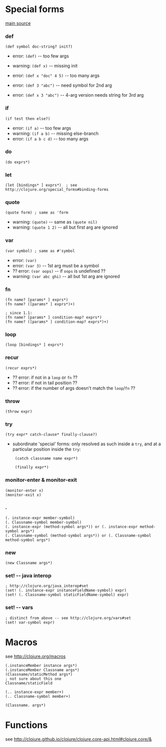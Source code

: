 # Special forms #

[main source](http://clojure.org/special_forms)

### def ###

    (def symbol doc-string? init?)

 - error: `(def)` -- too few args
 - warning: `(def x)` -- missing init
 - error: `(def x "doc" 4 5)` -- too many args
 
 - error: `(def 3 "abc")` -- need symbol for 2nd arg
 
 - error: `(def x 3 "abc")` -- 4-arg version needs string for 3rd arg

### if ###

    (if test then else?)

 - error: `(if a)` -- too few args
 - warning: `(if a b)` -- missing else-branch
 - error: `(if a b c d)` -- too many args

### do ###

    (do exprs*)

### let ###

    (let [bindings* ] exprs*)  ; see http://clojure.org/special_forms#binding-forms

### quote ###

    (quote form) ; same as 'form

 - warning: `(quote)` -- same as `(quote nil)`
 - warning: `(quote 1 2)` -- all but first arg are ignored

### var ###

    (var symbol) ; same as #'symbol

 - error: `(var)`
 - error: `(var 3)` -- 1st arg must be a symbol
 - ?? error: `(var oops)` -- if `oops` is undefined ??
 - warning: `(var abc ghi)` -- all but 1st arg are ignored
 
### fn ###

    (fn name? [params* ] exprs*)
    (fn name? ([params* ] exprs*)+)

    ; since 1.1:
    (fn name? [params* ] condition-map? exprs*)
    (fn name? ([params* ] condition-map? exprs*)+)

### loop ###

    (loop [bindings* ] exprs*)

### recur ###

    (recur exprs*)

 - ?? error: if not in a `loop` or `fn` ??
 - ?? error: if not in tail position ??
 - ?? error: if the number of args doesn't match the `loop`/`fn` ??

### throw ###

    (throw expr)

### try ###

    (try expr* catch-clause* finally-clause?)

 - subordinate 'special' forms:  only resolved as such inside a `try`, and
   at a particular position inside the `try`:

        (catch classname name expr*)

        (finally expr*)

### monitor-enter & monitor-exit ###

    (monitor-enter x)
    (monitor-exit x)

### . ###

    (. instance-expr member-symbol)
    (. Classname-symbol member-symbol)
    (. instance-expr (method-symbol args*)) or (. instance-expr method-symbol args*)
    (. Classname-symbol (method-symbol args*)) or (. Classname-symbol method-symbol args*)

### new ###

    (new Classname args*)

### set! -- java interop ###

    ; http://clojure.org/java_interop#set
    (set! (. instance-expr instanceFieldName-symbol) expr)
    (set! (. Classname-symbol staticFieldName-symbol) expr)

### set! -- vars ###

    ; distinct from above -- see http://clojure.org/vars#set
    (set! var-symbol expr)




# Macros #

see http://clojure.org/macros


    (.instanceMember instance args*)
    (.instanceMember Classname args*)
    (Classname/staticMethod args*)
    ; not sure about this one
    Classname/staticField

    (.. instance-expr member+)
    (.. Classname-symbol member+)

    (Classname. args*)




# Functions #

see http://clojure.github.io/clojure/clojure.core-api.html#clojure.core/&

